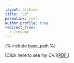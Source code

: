 ```yaml
---
layout: archive
title: "CV"
permalink: /cv/
author_profile: true
redirect_from:
  - /resume
---
```


{% include base_path %}

[Click here to see my CV.](<a href="tolgabenzer.github.io/files/tolga_benzer_cv_git.pdf" target="_blank">PDF.</a>)



